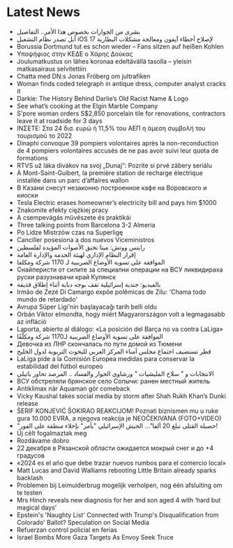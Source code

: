# Latest News
-  بشرى من الجوازات بخصوص هذا الأمر.. التفاصيل
-  آبل تصدر نظام التشغيل iOS 17 لإصلاح أخطاء آيفون ومعالجة مشكلات البطارية
-  Borussia Dortmund tut es schon wieder – Fans sitzen auf heißen Kohlen
-  Υποψήφιος στην ΚΕΔΕ ο Χάρης Δούκας
-  Joulumatkustus on lähes koronaa edeltävällä tasolla – yleisin matkasairaus selvitettiin
-  Chatta med DN:s Jonas Fröberg om jultrafiken
-  Woman finds coded telegraph in antique dress, computer analyst cracks it
-  Darkie: The History Behind Darlie’s Old Racist Name & Logo
-  See what’s cooking at the Elgin Marble Company
-  S'pore woman orders S$2,850 porcelain tile for renovations, contractors leave it at roadside for 3 days
-  ΙΝΣΕΤΕ: Στα 24 δισ. ευρώ ή 11,5% του ΑΕΠ η άμεση συμβολή του τουρισμού το 2022
-  Dinaphi convoque 39 pompiers volontaires après la non-reconduction de 4 pompiers volontaires accusés de ne pas avoir suivi leur quota de formations
-  RTVS už láka divákov na svoj „Dunaj“: Pozrite si prvé zábery seriálu
-  À Mont-Saint-Guibert, la première station de recharge électrique installée dans un parc d’affaires wallon
-  В Казани снесут незаконно построенное кафе на Воровского и киоски
-  Tesla Electric erases homeowner’s electricity bill and pays him $1000
-  Znakomite efekty ciężkiej pracy
-  A csempevágás művészete és praktikái
-  Three talking points from Barcelona 3-2 Almeria
-  Po Lidze Mistrzów czas na Superligę
-  Canciller posesiona a dos nuevos Viceministros
-  رايتس ووتش: ميتا تخنق الأصوات المؤيدة لفلسطين
-  إقرار النظام الإداري لهيئة الخدمة والإدارة العامة
-  الموافقة على تسوية الأوضاع الضريبية لـ 1170 شركة ومكلفا
-  Снайперисти от силите за специални операции на ВСУ ликвидираха руски разузнавачи край Купянск
-  بالفيديو: جندية إسرائيلية تقف بوجه دبابة أثناء إطلاق قذيفة
-  Irmão de Zezé Di Camargo expõe polêmicas de Zilu: 'Chama todo mundo de retardado'
-  Avrupa Süper Ligi'nin başlayacağı tarih belli oldu
-  Orbán Viktor elmondta, hogy miért Magyarországon volt a legmagasabb az infláció
-  Laporta, abierto al diálogo: «La posición del Barça no va contra LaLiga»
-  الموافقة على تسوية الأوضاع الضريبية لـ1170 شركة ومكلَّفًا
-  Девочка из ЛНР скончалась по пути домой из Тюмени
-  قطر تستضيف اجتماع مجلس أمناء المركز العربي للبحوث التربوية لدول الخليج
-  LaLiga pide a la Comisión Europea medidas para conservar la estabilidad del fútbol europeo
-  الانتخابات و ” سلاح المليشيات ” ورشاوى الحوار والفساد .. المرصد تحاور باتيلي
-  ВСУ обстреляли брянское село Сопычи: ранен местный житель
-  Antiklimax när Aquaman gör comeback
-  Vicky Kaushal takes social media by storm after Shah Rukh Khan’s Dunki release
-  ŠERIF KONJEVIĆ ŠOKIRAO REAKCIJOM! Poznati biznismen mu u ruke gura 10.000 EVRA, a njegova reakcija je NEOČEKIVANA (FOTO+VIDEO)
-  "حصيلة القتلى تبلغ 20 ألفا"... الجيش الإسرائيلي "يأمر" بإخلاء منطقة على الفور!
-  Új célt fogalmaztak meg
-  Rozdávame dobro
-  22 декабря в Рязанской области ожидается мокрый снег и до +4 градусов
-  «2024 es el año que debe trazar nuevos rumbos para el comercio local»
-  Matt Lucas and David Walliams rebooting Little Britain already sparks backlash
-  Problemen bij Leimuiderbrug mogelijk verholpen, nog één afsluiting om te testen
-  Mrs Hinch reveals new diagnosis for her and son aged 4 with ‘hard but magical days’
-  Epstein's 'Naughty List' Connected with Trump's Disqualification from Colorado' Ballot? Speculation on Social Media
-  Refuerzan control policial en ferias
-  Israel Bombs More Gaza Targets As Envoy Seek Truce
